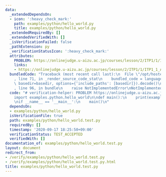 ```yaml
---
data:
  _extendedDependsOn:
  - icon: ':heavy_check_mark:'
    path: examples/python/hello_world.py
    title: examples/python/hello_world.py
  _extendedRequiredBy: []
  _extendedVerifiedWith: []
  _isVerificationFailed: false
  _pathExtension: py
  _verificationStatusIcon: ':heavy_check_mark:'
  attributes:
    PROBLEM: https://onlinejudge.u-aizu.ac.jp/courses/lesson/2/ITP1/1/ITP1_1_A
    links:
    - https://onlinejudge.u-aizu.ac.jp/courses/lesson/2/ITP1/1/ITP1_1_A
  bundledCode: "Traceback (most recent call last):\n  File \"/opt/hostedtoolcache/Python/3.9.4/x64/lib/python3.9/site-packages/onlinejudge_verify/documentation/build.py\"\
    , line 71, in _render_source_code_stat\n    bundled_code = language.bundle(stat.path,\
    \ basedir=basedir, options={'include_paths': [basedir]}).decode()\n  File \"/opt/hostedtoolcache/Python/3.9.4/x64/lib/python3.9/site-packages/onlinejudge_verify/languages/python.py\"\
    , line 96, in bundle\n    raise NotImplementedError\nNotImplementedError\n"
  code: "# verification-helper: PROBLEM https://onlinejudge.u-aizu.ac.jp/courses/lesson/2/ITP1/1/ITP1_1_A\n\
    import examples.python.hello_world\n\ndef main():\n    print(examples.python.hello_world.get_hello_world())\n\
    \nif __name__ == '__main__':\n    main()\n"
  dependsOn:
  - examples/python/hello_world.py
  isVerificationFile: true
  path: examples/python/hello_world.test.py
  requiredBy: []
  timestamp: '2020-09-17 18:25:50+09:00'
  verificationStatus: TEST_ACCEPTED
  verifiedWith: []
documentation_of: examples/python/hello_world.test.py
layout: document
redirect_from:
- /verify/examples/python/hello_world.test.py
- /verify/examples/python/hello_world.test.py.html
title: examples/python/hello_world.test.py
---
```

